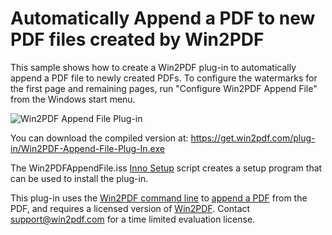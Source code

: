 # Automatically Append a PDF to new PDF files created by Win2PDF

This sample shows how to create a Win2PDF plug-in to automatically append a PDF file to newly created PDFs. To configure the watermarks for the first page and remaining pages, run "Configure Win2PDF Append File" from the Windows start menu.

![Win2PDF Append File Plug-in](https://www.win2pdf.com/assets/images/win2pdf/plug-in/win2pdf-append-file-plug-in.png)

You can download the compiled version at: https://get.win2pdf.com/plug-in/Win2PDF-Append-File-Plug-In.exe

The Win2PDFAppendFile.iss [Inno Setup](https://jrsoftware.org/isinfo.php) script creates a setup program that can be used to install the plug-in.

This plug-in uses the [Win2PDF command line](https://www.win2pdf.com/doc/win2pdf-desktop-command-line.html) to [append a PDF](https://www.win2pdf.com/doc/command-line-append-pdf.html) from the PDF, and requires a licensed version of [Win2PDF](https://www.win2pdf.com/download/download.htm).  Contact support@win2pdf.com for a time limited evaluation license.
